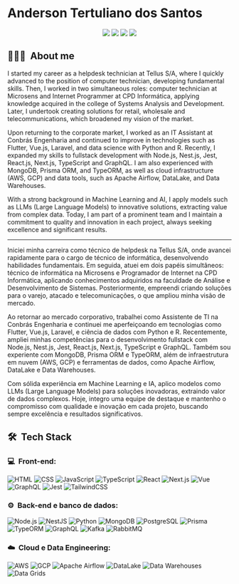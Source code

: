 # Anderson Tertuliano dos Santos

<p align="center">
<a href="https://instagram.com/dicasparadevs"><img src="https://img.shields.io/badge/-@anderson.dev_-E4405F?style=flat-square&logo=Instagram&logoColor=white"/></a>
<a href="https://andersondev.com.br"><img src="https://img.shields.io/badge/-andersondev.com.br-3423A6?style=flat-square&logo=Google-Chrome&logoColor=white"/></a>
<a href="https://www.linkedin.com/in/anderson-d-509184201"><img src="https://img.shields.io/badge/-Anderson%20Tertuliano-0077B5?style=flat-square&logo=Linkedin&logoColor=white"/></a>
<a href="mailto:andersontertus@gmail.com"><img src="https://img.shields.io/badge/-anderson.tertuliano@gmail.com-D14836?style=flat-square&logo=Gmail&logoColor=white"/></a>
</p>

<h2>👨🏻‍💻 &nbsp;About me</h2>

I started my career as a helpdesk technician at Tellus S/A, where I quickly advanced to the position of computer technician, developing fundamental skills. Then, I worked in two simultaneous roles: computer technician at Microsens and Internet Programmer at CPD Informática, applying knowledge acquired in the college of Systems Analysis and Development. Later, I undertook creating solutions for retail, wholesale and telecommunications, which broadened my vision of the market.

Upon returning to the corporate market, I worked as an IT Assistant at Conbrás Engenharia and continued to improve in technologies such as Flutter, Vue.js, Laravel, and data science with Python and R. Recently, I expanded my skills to fullstack development with Node.js, Nest.js, Jest, React.js, Next.js, TypeScript and GraphQL. I am also experienced with MongoDB, Prisma ORM, and TypeORM, as well as cloud infrastructure (AWS, GCP) and data tools, such as Apache Airflow, DataLake, and Data Warehouses.

With a strong background in Machine Learning and AI, I apply models such as LLMs (Large Language Models) to innovative solutions, extracting value from complex data. Today, I am part of a prominent team and I maintain a commitment to quality and innovation in each project, always seeking excellence and significant results.

---
Iniciei minha carreira como técnico de helpdesk na Tellus S/A, onde avancei rapidamente para o cargo de técnico de informática, desenvolvendo habilidades fundamentais. Em seguida, atuei em dois papéis simultâneos: técnico de informática na Microsens e Programador de Internet na CPD Informática, aplicando conhecimentos adquiridos na faculdade de Análise e Desenvolvimento de Sistemas. Posteriormente, empreendi criando soluções para o varejo, atacado e telecomunicações, o que ampliou minha visão de mercado.

Ao retornar ao mercado corporativo, trabalhei como Assistente de TI na Conbrás Engenharia e continuei me aperfeiçoando em tecnologias como Flutter, Vue.js, Laravel, e ciência de dados com Python e R. Recentemente, ampliei minhas competências para o desenvolvimento fullstack com Node.js, Nest.js, Jest, React.js, Next.js, TypeScript e GraphQL. Também sou experiente com MongoDB, Prisma ORM e TypeORM, além de infraestrutura em nuvem (AWS, GCP) e ferramentas de dados, como Apache Airflow, DataLake e Data Warehouses.

Com sólida experiência em Machine Learning e IA, aplico modelos como LLMs (Large Language Models) para soluções inovadoras, extraindo valor de dados complexos. Hoje, integro uma equipe de destaque e mantenho o compromisso com qualidade e inovação em cada projeto, buscando sempre excelência e resultados significativos.

<h2> 🛠 &nbsp;Tech Stack</h2>

<h3>💻 &nbsp;Front-end:</h3>

![HTML](https://img.shields.io/badge/-HTML-333333?style=flat&logo=HTML5)
![CSS](https://img.shields.io/badge/-CSS-333333?style=flat&logo=CSS3&logoColor=1572B6)
![JavaScript](https://img.shields.io/badge/-JavaScript-333333?style=flat&logo=javascript)
![TypeScript](https://img.shields.io/badge/-TypeScript-333333?style=flat&logo=typescript&logoColor=2D79C7)
![React](https://img.shields.io/badge/-React-333333?style=flat&logo=react)
![Next.js](https://img.shields.io/badge/-Next.js-333333?style=flat&logo=next.js)
![Vue](https://img.shields.io/badge/-Vue-333333?style=flat&logo=vue.js)
![GraphQL](https://img.shields.io/badge/-GraphQL-333333?style=flat&logo=graphql&logoColor=E535AB)
![Jest](https://img.shields.io/badge/-Jest-333333?style=flat&logo=jest&logoColor=E535AB)
![TailwindCSS](https://img.shields.io/badge/-TailwindCSS-333333?style=flat&logo=tailwind-css&logoColor=38B2AC)

<h3>⚙️ &nbsp;Back-end e banco de dados:</h3>

![Node.js](https://img.shields.io/badge/-Node.js-333333?style=flat&logo=node.js)
![NestJS](https://img.shields.io/badge/-NestJS-333333?style=flat&logo=nestjs&logoColor=E535AB)
![Python](https://img.shields.io/badge/-Python-333333?style=flat&logo=python&logoColor=FFD43B)
![MongoDB](https://img.shields.io/badge/-MongoDB-333333?style=flat&logo=mongodb)
![PostgreSQL](https://img.shields.io/badge/-PostgreSQL-333333?style=flat&logo=postgresql)
![Prisma](https://img.shields.io/badge/-Prisma-333333?style=flat&logo=prisma)
![TypeORM](https://img.shields.io/badge/-TypeORM-333333?style=flat&logo=typeorm&logoColor=E535AB)
![GraphQL](https://img.shields.io/badge/-GraphQL-333333?style=flat&logo=graphql&logoColor=E535AB)
![Kafka](https://img.shields.io/badge/-Kafka-333333?style=flat&logo=apache-kafka)
![RabbitMQ](https://img.shields.io/badge/-RabbitMQ-333333?style=flat&logo=rabbitmq)

<h3>☁️ &nbsp;Cloud e Data Engineering:</h3>

![AWS](https://img.shields.io/badge/-AWS-333333?style=flat&logo=amazon-aws)
![GCP](https://img.shields.io/badge/-GCP-333333?style=flat&logo=google-cloud)
![Apache Airflow](https://img.shields.io/badge/-Apache%20Airflow-333333?style=flat&logo=apache-airflow)
![DataLake](https://img.shields.io/badge/-DataLake-333333?style=flat&logo=databricks)
![Data Warehouses](https://img.shields.io/badge/-Data%20Warehouses-333333?style=flat)
![Data Grids](https://img.shields.io/badge/-Data%20Grids-333333?style=flat)
